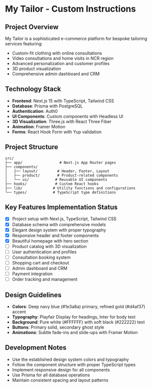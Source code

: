 # My Tailor - Custom Instructions

## Project Overview
My Tailor is a sophisticated e-commerce platform for bespoke tailoring services featuring:
- Custom-fit clothing with online consultations
- Video consultations and home visits in NCR region
- Advanced personalization and customer profiles
- 3D product visualization
- Comprehensive admin dashboard and CRM

## Technology Stack
- **Frontend**: Next.js 15 with TypeScript, Tailwind CSS
- **Database**: Prisma with PostgreSQL
- **Authentication**: Auth0
- **UI Components**: Custom components with Headless UI
- **3D Visualization**: Three.js with React Three Fiber
- **Animation**: Framer Motion
- **Forms**: React Hook Form with Yup validation

## Project Structure
```
src/
├── app/                 # Next.js App Router pages
├── components/
│   ├── layout/         # Header, Footer, Layout
│   ├── product/        # Product-related components
│   └── ui/            # Reusable UI components
├── hooks/             # Custom React hooks
├── lib/              # Utility functions and configurations
└── types/            # TypeScript type definitions
```

## Key Features Implementation Status
- [x] Project setup with Next.js, TypeScript, Tailwind CSS
- [x] Database schema with comprehensive models
- [x] Elegant design system with proper typography
- [x] Responsive header and footer components
- [x] Beautiful homepage with hero section
- [ ] Product catalog with 3D visualization
- [ ] User authentication and profiles
- [ ] Consultation booking system
- [ ] Shopping cart and checkout
- [ ] Admin dashboard and CRM
- [ ] Payment integration
- [ ] Order tracking and management

## Design Guidelines
- **Colors**: Deep navy blue (#1e3a8a) primary, refined gold (#d4af37) accent
- **Typography**: Playfair Display for headings, Inter for body text
- **Background**: Pure white (#FFFFFF) with soft black (#222222) text
- **Buttons**: Primary solid, secondary ghost style
- **Animations**: Subtle fade-ins and slide-ups with Framer Motion

## Development Notes
- Use the established design system colors and typography
- Follow the component structure with proper TypeScript types
- Implement responsive design for all components
- Use Prisma for all database operations
- Maintain consistent spacing and layout patterns